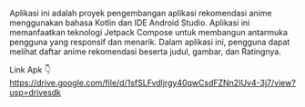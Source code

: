 Aplikasi ini adalah proyek pengembangan aplikasi rekomendasi anime menggunakan bahasa Kotlin dan IDE Android Studio. Aplikasi ini memanfaatkan teknologi Jetpack Compose untuk membangun antarmuka pengguna yang responsif dan menarik. Dalam aplikasi ini, pengguna dapat melihat daftar anime rekomendasi beserta judul, gambar, dan Ratingnya.

Link Apk 👇
https://drive.google.com/file/d/1sfSLFvdljrgy40qwCsdFZNn2IUv4-3j7/view?usp=drivesdk
